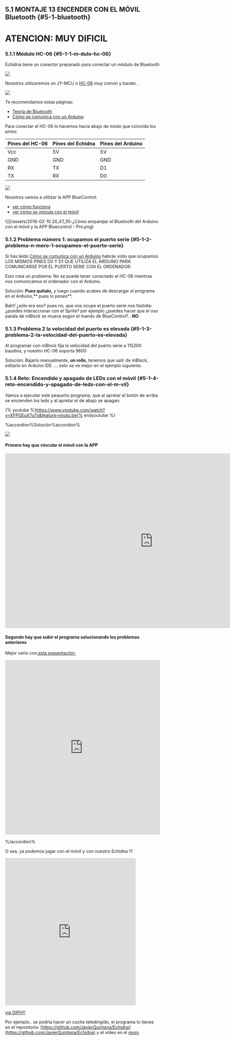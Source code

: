 ## 5.1 MONTAJE 13 ENCENDER CON EL MÓVIL Bluetooth {#5-1-bluetooth} 

# ATENCION: MUY DIFICIL

### 5.1.1 Módulo HC-06 {#5-1-1-m-dulo-hc-06}

Echidna tiene un conector preparado para conectar un módulo de Bluetooth

![](/images/image72.png)

Nosotros utilizaremos un JY-MCU o [HC-06](https://www.electronicaembajadores.com/es/Productos/Detalle/LCBTHT6/modulos-electronicos/modulos-bluetooth/modulo-bluetooth-hc-06) muy común y barato. .

![](/images/image71.png)

Te recomendamos estas páginas:

*   [Teoría de Bluetooth](https://catedu.github.io/programa-arduino-mediante-codigo/teora_bluetooth.html)
*   [Cómo se comunica con un Arduino](https://catedu.github.io/programa-arduino-mediante-codigo/mdulo_bluetooth.html)

Para conectar el HC-06 lo hacemos hacia abajo de modo que coincida los pines:

| Pines del HC-06 | Pines del Echidna | Pines del Arduino |
| --- | --- | --- |
| Vcc | 5V | 5V |
| GND | GND | GND |
| RX | TX | D1 |
| TX | RX | D0 |

![](/images/image39.png)

Nosotros vamos a utilizar la APP BlueControl:

*   [ver cómo funciona](https://catedu.github.io/programa-arduino-mediante-codigo/la_app.html)
*   [ver cómo se vincula con el móvil](https://catedu.github.io/programa-arduino-mediante-codigo/vincular_mvil.html)

![](/assets/2018-02-10 20_47_35-¿Cómo emparejar el Bluetooth del Arduino con el móvil y la APP Bluecontrol - Pre.png)

### 5.1.2 Problema número 1: ocupamos el puerto serie {#5-1-2-problema-n-mero-1-ocupamos-el-puerto-serie}

Si has leído [Cómo se comunica con un Arduino](https://catedu.github.io/programa-arduino-mediante-codigo/mdulo_bluetooth.html) habrás visto que ocupamos LOS MISMOS PINES D0 Y D1 QUE UTILIZA EL ARDUINO PARA COMUNICARSE POR EL PUERTO SERIE CON EL ORDENADOR.

Esto crea un problema: No se puede tener conectado el HC-06 mientras nos comunicamos el ordenador con el Arduino.

Solución: **Pues quítalo,** y luego cuando acabes de descargar el programa en el Arduino,** pues lo pones**.

Bah!! ¿sólo era eso? pues no, que nos ocupe el puerto serie nos fastidia: ¿puedes interaccionar con el Sprite? por ejemplo ¿puedes hacer que el oso panda de mBlock se mueva según el mando de BlueControl?...**NO**

### 5.1.3 Problema 2 la velocidad del puerto es elevada {#5-1-3-problema-2-la-velocidad-del-puerto-es-elevada}

Al programar con mBlock fija la velocidad del puerto serie a 115200 baudios, y nuestro HC-06 soporta 9600

Solución: Bajarlo manualmente, **un rollo**, tenemos que salir de mBlock, editarlo en Arduino IDE .... esto se ve mejor en el ejemplo siguiente.

### 5.1.4 Reto: Encendido y apagado de LEDs con el móvil {#5-1-4-reto-encendido-y-apagado-de-leds-con-el-m-vil}

Vamos a ejecutar este pequeño programa, que al apretar el botón de arriba se encienden los leds y al apretar el de abajo se apagan:

{% youtube %}https://www.youtube.com/watch?v=XFPGEuX7uTs&feature=youtu.be{% endyoutube %}

%accordion%Solución%accordion%

![](/images/image49.png)

#### Primero hay que vincular el móvil con la APP

<iframe src="https://docs.google.com/presentation/d/e/2PACX-1vT0vG1z61MuZXKmdiw4ga7z15FlQfeussqDNYzMauJSZUU2G2NlL7M-JjXb4PFT4YTigj9Yal8PzHmR/embed?start=false&loop=false&delayms=3000" frameborder="0" width="960" height="569" allowfullscreen="true" mozallowfullscreen="true" webkitallowfullscreen="true"></iframe>


#### Segundo hay que subir el programa solucionando los problemas anteriores

Mejor verlo con[ esta presentación:](https://docs.google.com/presentation/d/e/2PACX-1vTu_PBSd5olMZaMepTlp_kIVO67NDKiGwi6WCS9I_ECSQlq5SRAPQ5_P1vNMq_zrj6NujU0jTQzLsP8/pub?start%3Dfalse%26loop%3Dfalse%26delayms%3D3000)

<iframe src="https://docs.google.com/presentation/d/e/2PACX-1vTu_PBSd5olMZaMepTlp_kIVO67NDKiGwi6WCS9I_ECSQlq5SRAPQ5_P1vNMq_zrj6NujU0jTQzLsP8/embed?start=false&;loop=false&;delayms=3000" frameborder="0" width="100%" height="569" allowfullscreen="true" mozallowfullscreen="true" webkitallowfullscreen="true"></iframe>

%/accordion%

O sea, ya podemos jugar con el móvil y con nuestro Echidna !!!
<iframe src="https://giphy.com/embed/4K0kLjAFNgzao" width="425" height="480" frameBorder="0" class="giphy-embed" allowFullScreen></iframe><p><a href="https://giphy.com/gifs/phone-the-big-bang-theory-4K0kLjAFNgzao">via GIPHY</a></p>

Por ejemplo.. se podría hacer un coche teledirigido, el programa lo tienes en el repositorio: [https://github.com/JavierQuintana/Echidna](https://github.com/JavierQuintana/Echidna) 
y el vídeo en el [muro](/muro.md)



